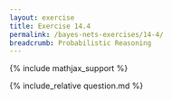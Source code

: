 ```yaml
---
layout: exercise
title: Exercise 14.4
permalink: /bayes-nets-exercises/14-4/
breadcrumb: Probabilistic Reasoning
---
```


{% include mathjax_support %}

<div><i class="arrow-up loader" data-chapter="bayes-nets-exercises" data-exercise="ex_4" data-rating="0"></i></div>
{% include_relative question.md %}
